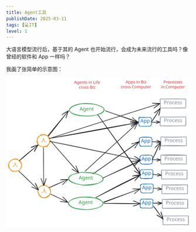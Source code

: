 ```yaml
---
title: Agent工具
publishDate: 2025-03-11
tags: [💻IT]
level: 1
---
```


大语言模型流行后，基于其的 Agent 也开始流行，会成为未来流行的工具吗？像曾经的软件和 App 一样吗？

我画了张简单的示意图：

![Agent](./images/agent.excalidraw.svg)
